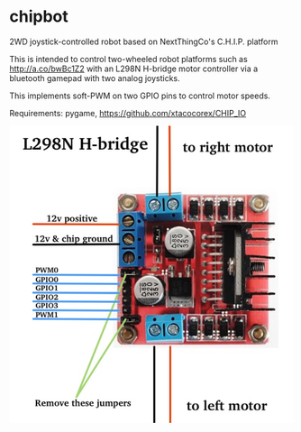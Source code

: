 # chipbot
2WD joystick-controlled robot based on NextThingCo's C.H.I.P. platform

This is intended to control two-wheeled robot platforms such as http://a.co/bwBc1Z2 with an L298N H-bridge motor controller via a bluetooth gamepad with two analog joysticks.

This implements soft-PWM on two GPIO pins to control motor speeds. 

Requirements: pygame, https://github.com/xtacocorex/CHIP_IO

![wiring diagram](images/h-bridge.jpg)
